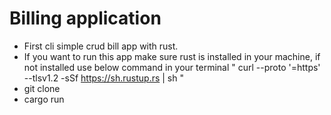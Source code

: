 # Billing application

- First cli simple crud bill app with rust.
- If you want to run this app make sure rust is installed in your machine, if not installed use below command in your terminal " curl --proto '=https' --tlsv1.2 -sSf https://sh.rustup.rs | sh "
- git clone
- cargo run
